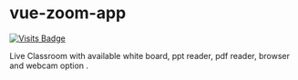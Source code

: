 # vue-zoom-app

[![Visits Badge](https://badges.pufler.dev/visits/NarutoOp/vue-zoom-app)](https://badges.pufler.dev/visits/NarutoOp/vue-zoom-app)

Live Classroom with available white board, ppt reader, pdf reader, browser and webcam option
.
